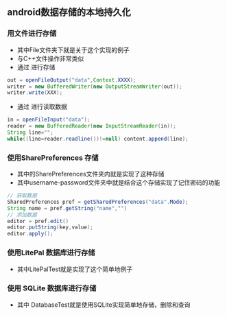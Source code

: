 ## android数据存储的本地持久化
### 用文件进行存储 
- 其中File文件夹下就是关于这个实现的例子
- 与C++文件操作非常类似
- 通过 进行存储
``` java
out = openFileOutput("data",Context.XXXX);
writer = new BufferedWriter(new OutputStreamWriter(out));
writer.write(XXX);
```
- 通过 进行读取数据
``` java
in = openFileInput("data");
reader = new BufferedReader(new InputStreamReader(in));
String line="";
while((line=reader.readline())!=null) content.append(line);
```
### 使用SharePreferences 存储
- 其中的SharePreferences文件夹内就是实现了这种存储
- 其中username-password文件夹中就是结合这个存储实现了记住密码的功能
``` java
// 获取数据
SharedPreferences pref = getSharedPreferences("data".Mode);
String name = pref.getString("name","")
// 添加数据
editor = pref.edit()
editor.putString(key,value);
editor.apply();
```
### 使用LitePal 数据库进行存储
- 其中LitePalTest就是实现了这个简单地例子

### 使用 SQLite 数据库进行存储
- 其中 DatabaseTest就是使用SQLite实现简单地存储，删除和查询
